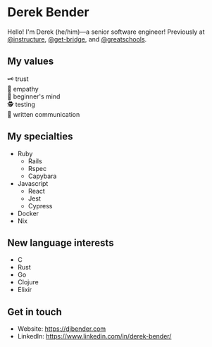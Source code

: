 # Derek Bender
Hello! I'm Derek (he/him)—a senior software engineer! Previously at [@instructure](https://github.com/instructure), [@get-bridge](https://github.com/get-bridge), and [@greatschools](https://github.com/greatschools). 

## My values
🗝️ trust<br>
🌟 empathy<br>
🍏 beginner's mind<br>
🕵️ testing<br>
📝 written communication<br>

## My specialties
- Ruby
  - Rails
  - Rspec
  - Capybara
- Javascript
  - React
  - Jest
  - Cypress
- Docker
- Nix

## New language interests
- C
- Rust
- Go
- Clojure
- Elixir

## Get in touch
- Website: https://djbender.com
- LinkedIn: https://www.linkedin.com/in/derek-bender/
